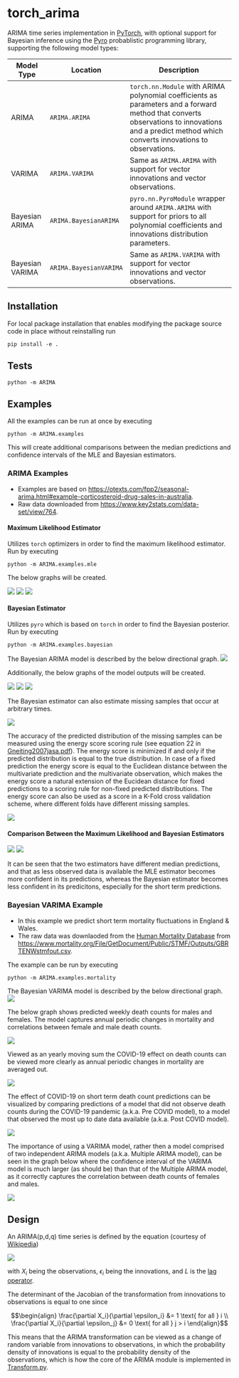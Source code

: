 # torch_arima

ARIMA time series implementation in [PyTorch](https://github.com/pytorch/pytorch), with optional support for Bayesian inference using the [Pyro](https://github.com/pyro-ppl/pyro) probablistic programming library, supporting the following model types:

| Model Type | Location | Description |
|-|-|-|
| ARIMA | `ARIMA.ARIMA` | `torch.nn.Module` with ARIMA polynomial coefficients as parameters and a forward method that converts observations to innovations and a predict method which converts innovations to observations. |
| VARIMA | `ARIMA.VARIMA` | Same as `ARIMA.ARIMA` with support for vector innovations and vector observations. |
| Bayesian ARIMA | `ARIMA.BayesianARIMA` | `pyro.nn.PyroModule` wrapper around `ARIMA.ARIMA` with support for priors to all polynomial coefficients and innovations distribution parameters. |
| Bayesian VARIMA | `ARIMA.BayesianVARIMA` | Same as `ARIMA.VARIMA` with support for vector innovations and vector observations.|

## Installation

For local package installation that enables modifying the package source code in place without reinstalling run

```
pip install -e .
```

## Tests

```
python -m ARIMA
```

## Examples

All the examples can be run at once by executing

```
python -m ARIMA.examples
```

This will create additional comparisons between the median predictions and confidence intervals of the MLE and Bayesian estimators.

### ARIMA Examples

- Examples are based on https://otexts.com/fpp2/seasonal-arima.html#example-corticosteroid-drug-sales-in-australia.
- Raw data downloaded from https://www.key2stats.com/data-set/view/764.

#### Maximum Likelihood Estimator

Utilizes `torch` optimizers in order to find the maximum likelihood estimator. Run by executing

```
python -m ARIMA.examples.mle
```

<a name="mle_example"></a>
The below graphs will be created.

![](/ARIMA/examples/plots/mle_example.png)
<a name="mle_example_span"></a>
![](/ARIMA/examples/plots/mle_example_span.png)
<a name="mle_example_span_ci"></a>
![](/ARIMA/examples/plots/mle_example_span_ci.png)

#### Bayesian Estimator

Utilizes `pyro` which is based on `torch` in order to find the Bayesian posterior. Run by executing

```
python -m ARIMA.examples.bayesian
```

<a name="bayesian_example"></a>
The Bayesian ARIMA model is described by the below directional graph.
![](/ARIMA/examples/plots/bayesian_model.png)

Additionally, the below graphs of the model outputs will be created.

![](/ARIMA/examples/plots/bayesian_example.png)
<a name="bayesian_example_span"></a>
![](/ARIMA/examples/plots/bayesian_example_span.png)
<a name="bayesian_example_span_ci"></a>
![](/ARIMA/examples/plots/bayesian_example_span_ci.png)

<a name="bayesian_example_missing"></a>
The Bayesian estimator can also estimate missing samples that occur at arbitrary times.

![](/ARIMA/examples/plots/bayesian_example_missing.png)

<a name="bayesian_example_missing_ci"></a>
The accuracy of the predicted distribution of the missing samples can be measured using the energy score scoring rule (see equation 22 in [Gneiting2007jasa.pdf](https://sites.stat.washington.edu/raftery/Research/PDF/Gneiting2007jasa.pdf)). The energy score is minimized if and only if the predicted distribution is equal
to the true distribution. In case of a fixed prediction the energy score is equal to the Euclidean distance between the multivariate prediction and the
multivariate observation, which makes the energy score a natural extension of the Eucidean distance for fixed predictions to a scoring rule for non-fixed predicted distributions.
The energy score can also be used as a score in a K-Fold cross validation scheme, where different folds have different missing samples.

![](/ARIMA/examples/plots/bayesian_example_missing_ci.png)

#### Comparison Between the Maximum Likelihood and Bayesian Estimators

<a name="compare_example_median"></a>
![](/ARIMA/examples/plots/compare_example_median.png)
<a name="compare_example_span_ci"></a>
![](/ARIMA/examples/plots/compare_example_span_ci.png)

It can be seen that the two estimators have different median predictions, and that as less observed data is available the MLE estimator becomes more confident in its predictions, whereas the Bayesian estimator becomes less confident in its predicitons, especially for the short term predictions.

### Bayesian VARIMA Example

- In this example we predict short term mortality fluctuations in England & Wales.
- The raw data was downlaoded from the [Human Mortality Database](https://www.mortality.org) from https://www.mortality.org/File/GetDocument/Public/STMF/Outputs/GBRTENWstmfout.csv.

The example can be run by executing

```
python -m ARIMA.examples.mortality
```

<a name="mortality_example_monthly"></a>
The Bayesian VARIMA model is described by the below directional graph.
![](/ARIMA/examples/plots/mortality_model.png)

The below graph shows predicted weekly death counts for males and females. The model captures annual periodic changes in mortality and correlations between female and male death counts.

![](/ARIMA/examples/plots/mortality_example_monthly.png)

<a name="mortality_example_yearly"></a>
Viewed as an yearly moving sum the COVID-19 effect on death counts can be viewed more clearly as annual periodic changes in mortality are averaged out.

![](/ARIMA/examples/plots/mortality_example_yearly.png)

<a name="mortality_example_yearly_pre_post_covid"></a>
The effect of COVID-19 on short term death count predictions can be visualized by comparing predictions of a model that did not observe death counts during the COVID-19 pandemic (a.k.a. Pre COVID model), to a model that observed the most up to date data available (a.k.a. Post COVID model).

![](/ARIMA/examples/plots/mortality_example_yearly_pre_post_covid.png)

<a name="mortality_example_yearly_total"></a>
The importance of using a VARIMA model, rather then a model comprised of two independent ARIMA models (a.k.a. Multiple ARIMA model), can be seen in the graph below where the confidence interval of the VARIMA model is much larger (as should be) than that of the Multiple ARIMA model, as it correctly captures the correlation between death counts of females and males.

![](/ARIMA/examples/plots/mortality_example_yearly_total.png)

## Design

An ARIMA(p,d,q) time series is defined by the equation (courtesy of [Wikipedia](https://en.wikipedia.org/wiki/Autoregressive_integrated_moving_average))

<img src="https://wikimedia.org/api/rest_v1/media/math/render/svg/12cc5e99bc1595494ef8219d70b304784e3933d0">

with $X_i$ being the observations, $\epsilon_i$ being the innovations, and $L$ is the [lag operator](https://en.wikipedia.org/wiki/Lag_operator).

The determinant of the Jacobian of the transformation from innovations to observations is equal to one since

```math
\begin{align}
\frac{\partial X_i}{\partial \epsilon_i} &= 1 \text{  for all  } i \\
\frac{\partial X_i}{\partial \epsilon_j} &= 0 \text{  for all  } j > i
\end{align}
```

This means that the ARIMA transformation can be viewed as a change of random variable from innovations to observations, in which the probability density of innovations is equal to the probability density of the observations, which is how the core of the ARIMA module is implemented in [Transform.py](/ARIMA/Transform.py).
